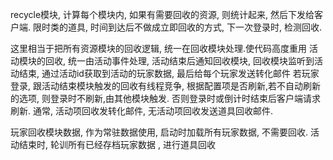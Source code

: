 recycle模块, 计算每个模块内, 如果有需要回收的资源, 则统计起来, 然后下发给客户端.
限时类的道具, 时间到达后不做成立即回收的方式, 下一次登录时, 检测回收.

这里相当于把所有资源模块的回收逻辑, 统一在回收模块处理.使代码高度重用
活动模块的回收, 统一由活动事件处理, 活动结束后通知回收模块, 回收模块监听到活动结束, 通过活动id获取到活动的玩家数据, 最后给每个玩家发送转化邮件
若玩家登录, 跟活动结束模块触发的回收有线程竞争, 根据配置项是否刷新,若不自动刷新的选项, 则登录时不刷新,由其他模块触发. 否则登录时或倒计时结束后客户端请求刷新.
通常, 活动项回收发转化邮件, 无活动项回收发送道具回收邮件.

玩家回收模块数据, 作为常驻数据使用, 启动时加载所有玩家数据, 不需要回收. 活动结束时, 轮训所有已经存档玩家数据 , 进行道具回收
